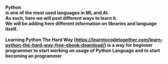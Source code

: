 <b>Python<b><br/> is one of the most used languages in ML and AI.<br/>
As such, here we will post different ways to learn it.<br/>
We will be adding here different information on libraries and language itself.<br/>
<br/>
  Learning Python The Hard Way (https://learntocodetogether.com/learn-python-the-hard-way-free-ebook-download/) is a way for beginner programmer to start working on usage of Python Language and to start becoming an programmer<br/>
